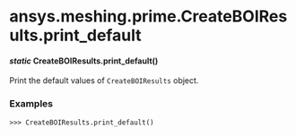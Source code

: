 <a id="ansys-meshing-prime-createboiresults-print-default"></a>

# ansys.meshing.prime.CreateBOIResults.print_default

<a id="ansys.meshing.prime.CreateBOIResults.print_default"></a>

#### *static* CreateBOIResults.print_default()

Print the default values of `CreateBOIResults` object.

### Examples

```pycon
>>> CreateBOIResults.print_default()
```

<!-- !! processed by numpydoc !! -->
